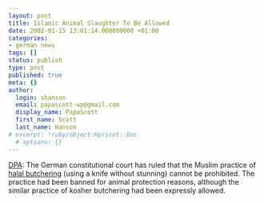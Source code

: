 ```yaml
---
layout: post
title: Islamic Animal Slaughter To Be Allowed
date: 2002-01-15 13:01:14.000000000 +01:00
categories:
- german news
tags: []
status: publish
type: post
published: true
meta: {}
author:
  login: shanson
  email: papascott-wp@gmail.com
  display_name: PapaScott
  first_name: Scott
  last_name: Hanson
# excerpt: !ruby/object:Hpricot::Doc
  # options: {}
---
```

<p><a href="http://www.expatica.com/germany.asp?pad=190,205,&amp;item_id=18466">DPA</a>: The German constitutional court has ruled that the Muslim practice of <a href="http://www.library.cornell.edu/colldev/mideast/halalb.htm">halal butchering</a> (using a knife without stunning) cannot be prohibited. The practice had been banned for animal protection reasons, although the similar practice of kosher butchering had been expressly allowed.</p>
